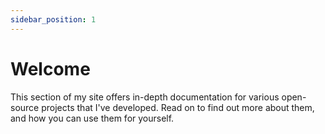 ```yaml
---
sidebar_position: 1
---
```


# Welcome

This section of my site offers in-depth documentation for various open-source
 projects that I've developed. Read on to find out more about them, and how
 you can use them for yourself.
